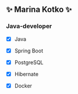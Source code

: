 ## ✨ Marina Kotko ✨
### Java-developer

- [x] Java
- [x] Spring Boot
- [x] PostgreSQL
- [x] Hibernate
- [x] Docker


<!--
![Your Repository's Stats](https://github-readme-stats.vercel.app/api?username=MarinaKS&show_icons=true)
**MarinaKS/MarinaKS** is a ✨ _special_ ✨ repository because its `README.md` (this file) appears on your GitHub profile.

Here are some ideas to get you started:

- 🔭 I’m currently working on ...
- 🌱 I’m currently learning ...
- 👯 I’m looking to collaborate on ...
- 🤔 I’m looking for help with ...
- 💬 Ask me about ...
- 📫 How to reach me: ...
- 😄 Pronouns: ...
- ⚡ Fun fact: ...
-->
